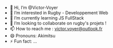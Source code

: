 - 👋 Hi, I’m @Victor-Voyer
- 👀 I’m interested in Rugby - Developpement Web
- 🌱 I’m currently learning JS FullStack
- 💞️ I’m looking to collaborate on rugby's projets !
- 📫 How to reach me : victor.voyer@outlook.fr
- 😄 Pronouns: Akimitsu
- ⚡ Fun fact: ...

<!---
Victor-Voyer/Victor-Voyer is a ✨ special ✨ repository because its `README.md` (this file) appears on your GitHub profile.
You can click the Preview link to take a look at your changes.
--->
